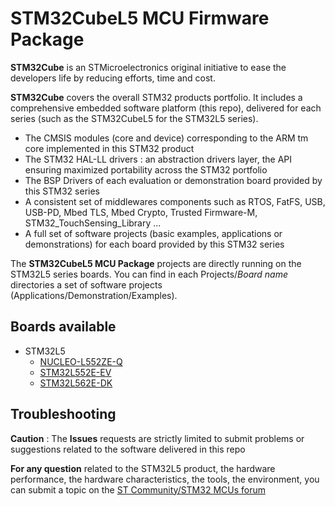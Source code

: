 # STM32CubeL5 MCU Firmware Package

**STM32Cube** is an STMicroelectronics original initiative to ease the developers life by reducing efforts, time and cost.

**STM32Cube** covers the overall STM32 products portfolio. It includes a comprehensive embedded software platform (this repo), delivered for each series (such as the STM32CubeL5 for the STM32L5 series).
   * The CMSIS modules (core and device) corresponding to the ARM tm core implemented in this STM32 product
   * The STM32 HAL-LL drivers : an abstraction drivers layer, the API ensuring maximized portability across the STM32 portfolio 
   * The BSP Drivers of each evaluation or demonstration board provided by this STM32 series 
   * A consistent set of middlewares components such as RTOS, FatFS, USB, USB-PD, Mbed TLS, Mbed Crypto, Trusted Firmware-M, STM32_TouchSensing_Library ...
   * A full set of software projects (basic examples, applications or demonstrations) for each board provided by this STM32 series
   
The **STM32CubeL5 MCU Package** projects are directly running on the STM32L5 series boards. You can find in each Projects/*Board name* directories a set of software projects (Applications/Demonstration/Examples). 


## Boards available
  * STM32L5 
    * [NUCLEO-L552ZE-Q](https://www.st.com/en/evaluation-tools/nucleo-l552ze-q.html)
    * [STM32L552E-EV](https://www.st.com/en/evaluation-tools/stm32l552e-ev.html)
    * [STM32L562E-DK](https://www.st.com/en/evaluation-tools/stm32l562e-dk.html)
	
## Troubleshooting

**Caution** : The **Issues** requests are strictly limited to submit problems or suggestions related to the software delivered in this repo 

**For any question** related to the STM32L5 product, the hardware performance, the hardware characteristics, the tools, the environment, you can submit a topic on the [ST Community/STM32 MCUs forum](https://community.st.com/s/group/0F90X000000AXsASAW/stm32-mcus)